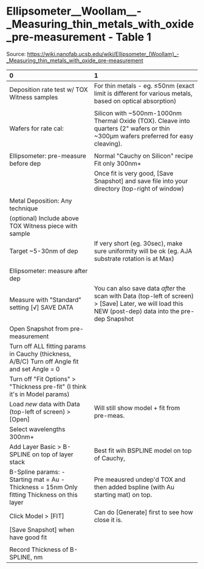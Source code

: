 # Ellipsometer__Woollam__-_Measuring_thin_metals_with_oxide_pre-measurement - Table 1

Source: https://wiki.nanofab.ucsb.edu/wiki/Ellipsometer_(Woollam)_-_Measuring_thin_metals_with_oxide_pre-measurement

| 0                                                                                             | 1                                                                                                                                                      |
|:----------------------------------------------------------------------------------------------|:-------------------------------------------------------------------------------------------------------------------------------------------------------|
| Deposition rate test w/ TOX Witness samples                                                   | For thin metals - eg. ≤50nm (exact limit is different for various metals, based on optical absorption)                                                 |
|                                                                                               |                                                                                                                                                        |
| Wafers for rate cal:                                                                          | Silicon with ~500nm-1000nm Thermal Oxide (TOX). Cleave into quarters (2" wafers or thin ~300µm wafers preferred for easy cleaving).                    |
|                                                                                               |                                                                                                                                                        |
| Ellipsometer: pre-measure before dep                                                          | Normal "Cauchy on Silicon" recipe Fit only 300nm+                                                                                                      |
|                                                                                               | Once fit is very good, [Save Snapshot] and save file into your directory (top-right of window)                                                         |
|                                                                                               |                                                                                                                                                        |
| Metal Deposition: Any technique                                                               |                                                                                                                                                        |
| (optional) Include above TOX Witness piece with sample                                        |                                                                                                                                                        |
| Target ~5-30nm of dep                                                                         | If very short (eg. 30sec), make sure uniformity will be ok (eg. AJA substrate rotation is at Max)                                                      |
|                                                                                               |                                                                                                                                                        |
| Ellipsometer: measure after dep                                                               |                                                                                                                                                        |
| Measure with "Standard" setting [√] SAVE DATA                                                 | You can also save data *after* the scan with Data (top-left of screen) > [Save] Later, we will load this NEW (post-dep) data into the pre-dep Snapshot |
| Open Snapshot from pre-measurement                                                            |                                                                                                                                                        |
| Turn off ALL fitting params in Cauchy (thickness, A/B/C) Turn off Angle fit and set Angle = 0 |                                                                                                                                                        |
| Turn off "Fit Options" > "Thickness pre-fit" (I think it's in Model params)                   |                                                                                                                                                        |
| Load *new* data with Data (top-left of screen) > [Open]                                       | Will still show model + fit from pre-meas.                                                                                                             |
| Select wavelengths 300nm+                                                                     |                                                                                                                                                        |
| Add Layer Basic > B-SPLINE on top of layer stack                                              | Best fit wih BSPLINE model on top of Cauchy,                                                                                                           |
| B-Spline params: - Starting mat = Au - Thickness = 15nm Only fitting Thickness on this layer  | Pre meausred undep'd TOX and then added bspline (with Au starting mat) on top.                                                                         |
| Click Model > [FIT]                                                                           | Can do [Generate] first to see how close it is.                                                                                                        |
| [Save Snapshot] when have good fit                                                            |                                                                                                                                                        |
|                                                                                               |                                                                                                                                                        |
| Record Thickness of B-SPLINE, nm                                                              |                                                                                                                                                        |